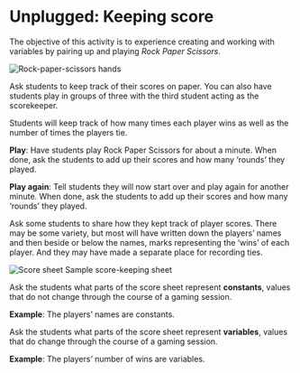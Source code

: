 # Unplugged: Keeping score

The objective of this activity is to experience creating and working with variables by pairing up and playing _Rock Paper Scissors_.

![Rock-paper-scissors hands](/static/courses/csintro/variables/rps-hands.png)

Ask students to keep track of their scores on paper. 
You can also have students play in groups of three with the third student acting as the scorekeeper.

Students will keep track of how many times each player wins as well as the number of times the players tie. 

**Play**: Have students play Rock Paper Scissors for about a minute. When done, ask the students to add up their scores and how many ‘rounds’ they played. 

**Play again**: Tell students they will now start over and play again for another minute. When done, ask the students to add up their scores and how many ‘rounds’ they played. 

Ask some students to share how they kept track of player scores. 
There may be some variety, but most will have written down the players’ names and then beside or below the names, marks representing the ‘wins’ of each player. And they may have made a separate place for recording ties.

![Score sheet](/static/courses/csintro/variables/keeping-score.png)
Sample score-keeping sheet

Ask the students what parts of the score sheet represent **constants**, values that do not change through the course of a gaming session.

**Example**: The players’ names are constants.

Ask the students what parts of the score sheet represent **variables**, values that do change through the course of a gaming session.

**Example**: The players’ number of wins are variables.
